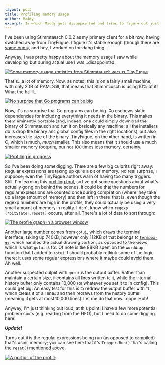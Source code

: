```yaml
---
layout: post
title: Profiling memory usage
author: Maddy
excerpt: In which Maddy gets disappointed and tries to figure out just what in tarnation is going on.
---
```


I've been using Stimmtausch 0.0.2 as my primary client for a bit now, having switched away from TinyFugue. I figure it's stable enough (though there are [some bugs](https://github.com/makyo/stimmtausch/issues?q=is%3Aopen+is%3Aissue+label%3Abug)), and hey, I worked on the dang thing...

Anyway, I was pretty happy about the memory usage I saw while developing, but during actual use I was...disappointed.

[![Some memory usage statistics from Stimmtausch versus TinyFugue](/assets/2019-02-27.1.png)](/assets/2019-02-27.1.png)

That's...a lot of memory. Now, as noted, this is on a fairly small machine, with only 2GB of RAM. Still, that means that Stimmtausch is using 10% of it! What the hellll...

[![No surprise that Go programs can be big](/assets/2019-02-27.2.png)](/assets/2019-02-27.2.png)

Now, it's no surprise that Go programs can be big. Go eschews static dependencies for including everything it needs in the binary. This makes them eminently portable (and, indeed, one could simply download the binary of Stimmtausch and run it on basically any machine; all the installers do is drop the binary and global config files in the right locations), but also increases the size of the binary. TinyFugue, on the other hand, is written in C, which is much, *much* smaller. This also means that it should use a much smaller memory footprint, but not 100 times less memory, certainly.

[![Profiling in progress](/assets/2019-02-27.3.png)](/assets/2019-02-27.3.png)

So I've been doing some digging. There are a few big culprits right away. Regular expressions are taking up quite a bit of memory. No real surprise, I suppose; even the TinyFugue authors warn of having too many triggers. Still, I'm learning this [profiling tool](http://godoc.org/github.com/pkg/profile), so I've got some questions about what's actually going on behind the scenes. It could be that the numbers for regular expressions are counted once during compilation (where they take up a large amount of memory) and then left in there; that is, even though the regexp numbers are high in the profile, they could actually be using a very small amount of memory in reality. I don't know when `regexp.(*bitState).reset()` occurs, after all. There's a lot of data to sort through:

[![The profile graph in a browser window](/assets/2019-02-27.4.png)](/assets/2019-02-27.4.png)

Another large number comes from [`gotui`](https://github.com/makyo/gotui), which draws the terminal interface, taking up 740KB, however only 112KB of that belongs to [`termbox-go`](https://github.com/nsf/termbox-go), which handles the actual drawing portion, as opposed to the views, which is what `gotui` is for. Of note is the 88KB spent on the `wordWrap` function that I added to `gotui`. I should probably rethink some of the logic there; it uses some regular expressions where it maybe could avoid them. Ah well.

Another suspected culprit with `gotui` is the output buffer. Rather than maintain a certain size, it contains all lines written to it, while the internal history buffer only contains 10,000 (or whatever you set it to in config). This could get big. An easy test for this is to redraw the output buffer with `^L`, which clears it of all lines and then redraws from the history buffer (meaning it gets at most 10,000 lines). Let me do that now...nope. Huh!

Anyway, I'm just thinking out loud, at this point. I have a few more potential problem spots (e.g: reading from the FIFO), but I need to do some digging here!

**_Update!_**

Turns out it is the regular expressions being run (as opposed to compiled) that's using memory; you can see here that it's `Trigger.Run()` that's calling the `reset()` mentioned above.

[![A portion of the profile](/assets/2019-02-27.5.png)](/assets/2019-02-27.5.png)

